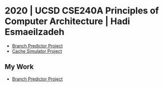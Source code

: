 # 2020 | UCSD CSE240A Principles of Computer Architecture | Hadi Esmaeilzadeh

- [Branch Predictor Project](https://github.com/xiszishu/BranchPredictorProject240A)
- [Cache Simulator Project](https://github.com/xiszishu/cacheProject240A)

## My Work

- [Branch Predictor Project](https://github.com/qobilidop/2020-ucsd-cse240a-p1)
